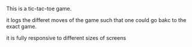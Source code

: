 This is a tic-tac-toe game.

it logs the differet moves of the game such that one could go bakc to the exact game.

it is fully responsive to different sizes of screens
